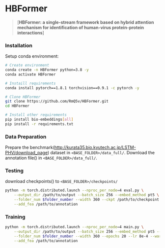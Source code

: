 # HBFormer
>
> [**HBFormer: a single-stream framework based on hybrid attention mechanism for identification of human-virus protein-protein interactions**]

### Installation

Setup conda environment:
```bash
# Create environment
conda create -n HBFormer python=3.8 -y
conda activate HBFormer

# Instaill requirements
conda install pytorch==1.8.1 torchvision==0.9.1 -c pytorch -y

# Clone HBFormer
git clone https://github.com/RmQ5v/HBFormer.git
cd HBFormer

# Install other requirements
pip install bio-embeddings[all]
pip install -r requirements.txt
```

### Data Preparation

Prepare the benchmark(http://kurata35.bio.kyutech.ac.jp/LSTM-PHV/download_page) dataset in `<BASE_FOLDER>/data_full/`.
Download the annotation file() in `<BASE_FOLDER>/data_full/`.

### Testing

download checkpoints() to `<BASE_FOLDER>/checkpoints/`

```bash
python -m torch.distributed.launch --nproc_per_node=4 eval.py \
    --output_dir /path/to/output --batch_size 256 --embed_method pt5 \
    --folder_num $folder_number --width 360 --ckpt /path/to/checkpoint \
    --add_fea /path/to/annotation
```

### Training

```bash
python -m torch.distributed.launch --nproc_per_node=4 main.py \
    --output_dir /path/to/output --batch_size 256 --embed_method pt5 --depth 1 \
    --folder_num $folder_number --width 360 --epochs 20 --lr 8e-4 --warmup-lr 5e-4 --min-lr 1e-4 --num_heads 12 \
    --add_fea /path/to/annotation
```
